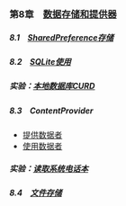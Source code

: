 ### 第8章　[数据存储和提供器](https://github.com/HBU/AndroidDemo/tree/master/chapter08)　
##### 8.1　[SharedPreference存储](https://github.com/HBU/AndroidDemo/tree/master/chapter08/SharedPreferencesDemo)　
##### 8.2　[SQLite使用](https://github.com/HBU/AndroidDemo/tree/master/chapter08/DatabaseDemo)　
##### 实验：[本地数据库CURD](https://github.com/HBU/AndroidDemo/tree/master/chapter08/SqliteStudent)　
##### 8.3　ContentProvider 
- [提供数据者](https://github.com/HBU/AndroidDemo/tree/master/chapter08/DatabaseTest)
- [使用数据者](https://github.com/HBU/AndroidDemo/tree/master/chapter08/ProviderTest)
##### 实验：[读取系统电话本](https://github.com/HBU/AndroidDemo/tree/master/chapter08/ContactsTest)
##### 8.4　[文件存储](https://github.com/HBU/AndroidDemo/tree/master/chapter08/FilePersistenceTest)　
